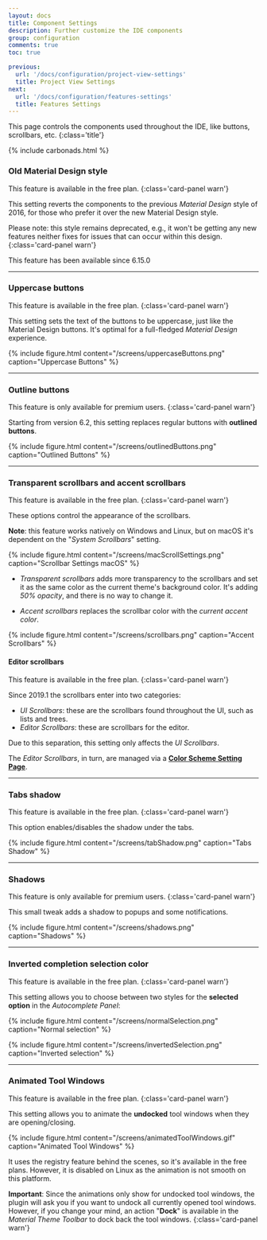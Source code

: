```yaml
---
layout: docs
title: Component Settings
description: Further customize the IDE components
group: configuration
comments: true
toc: true

previous:
  url: '/docs/configuration/project-view-settings'
  title: Project View Settings
next:
  url: '/docs/configuration/features-settings'
  title: Features Settings
---
```


This page controls the components used throughout the IDE, like buttons, scrollbars, etc.
{:class='title'}

{% include carbonads.html %}

### Old Material Design style

This feature is available in the free plan.
{:class='card-panel warn'}

This setting reverts the components to the previous _Material Design_ style of 2016,
for those who prefer it over the new Material Design style.

Please note: this style remains deprecated, e.g., it won't be getting any new features neither fixes for issues that can
occur within this design.
{:class='card-panel warn'}

This feature has been available since 6.15.0

----

### Uppercase buttons

This feature is available in the free plan.
{:class='card-panel warn'}

This setting sets the text of the buttons to be uppercase, just like the Material Design buttons.
It's optimal for a full-fledged _Material Design_ experience.

{% include figure.html content="/screens/uppercaseButtons.png" caption="Uppercase Buttons" %}

-----

### Outline buttons

This feature is only available for premium users.
{:class='card-panel warn'}

Starting from version 6.2, this setting replaces regular buttons with **outlined buttons**.

{% include figure.html content="/screens/outlinedButtons.png" caption="Outlined Buttons" %}

-----

### Transparent scrollbars and accent scrollbars

This feature is available in the free plan.
{:class='card-panel warn'}

These options control the appearance of the scrollbars.

**Note**: this feature works natively on Windows and Linux, but on macOS it's dependent on the "_System Scrollbars_"
setting.

{% include figure.html content="/screens/macScrollSettings.png" caption="Scrollbar Settings macOS" %}

- *Transparent scrollbars* adds more transparency to the scrollbars and set it as the same color as the current theme's
  background color.
  It's adding _50% opacity_, and there is no way to change it.

- *Accent scrollbars* replaces the scrollbar color with the _current accent color_.

{% include figure.html content="/screens/scrollbars.png" caption="Accent Scrollbars" %}

#### Editor scrollbars

This feature is available in the free plan.
{:class='card-panel warn'}

Since 2019.1 the scrollbars enter into two categories:

* _UI Scrollbars_: these are the scrollbars found throughout the UI, such as lists and trees.
* _Editor Scrollbars_: these are scrollbars for the editor.

Due to this separation, this setting only affects the _UI Scrollbars_.

The _Editor Scrollbars_, in turn, are managed via a [**Color Scheme Setting Page**](/docs/configuration/scrollbars).

---

### Tabs shadow

This feature is available in the free plan.
{:class='card-panel warn'}

This option enables/disables the shadow under the tabs.

{% include figure.html content="/screens/tabShadow.png" caption="Tabs Shadow" %}

---

### Shadows

This feature is only available for premium users.
{:class='card-panel warn'}

This small tweak adds a shadow to popups and some notifications.

{% include figure.html content="/screens/shadows.png" caption="Shadows" %}


---

### Inverted completion selection color

This feature is available in the free plan.
{:class='card-panel warn'}

This setting allows you to choose between two styles for the **selected option** in the *Autocomplete Panel*:

{% include figure.html content="/screens/normalSelection.png" caption="Normal selection" %}

{% include figure.html content="/screens/invertedSelection.png" caption="Inverted selection" %}

---

### Animated Tool Windows

This feature is available in the free plan.
{:class='card-panel warn'}

This setting allows you to animate the **undocked** tool windows when they are opening/closing.

{% include figure.html content="/screens/animatedToolWindows.gif" caption="Animated Tool Windows" %}

It uses the registry feature behind the scenes, so it's available in the free plans. However, it is disabled on Linux as the animation is not smooth on this platform.

**Important**: Since the animations only show for undocked tool windows, the plugin will ask you if you want to undock all currently opened tool windows. However, if you change your mind, an action "**Dock**" is available in the *Material Theme Toolbar* to dock back the tool windows.
{:class='card-panel warn'}
